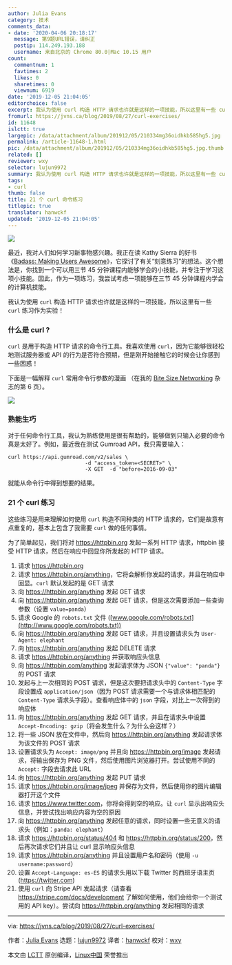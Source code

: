 ```yaml
---
author: Julia Evans
category: 技术
comments_data:
- date: '2020-04-06 20:18:17'
  message: 第9题URL错误，请纠正
  postip: 114.249.193.188
  username: 来自北京的 Chrome 80.0|Mac 10.15 用户
count:
  commentnum: 1
  favtimes: 2
  likes: 0
  sharetimes: 0
  viewnum: 6919
date: '2019-12-05 21:04:05'
editorchoice: false
excerpt: 我认为使用 curl 构造 HTTP 请求也许就是这样的一项技能，所以这里有一些 curl 练习作为实验！
fromurl: https://jvns.ca/blog/2019/08/27/curl-exercises/
id: 11648
islctt: true
largepic: /data/attachment/album/201912/05/210334mg36oidhkb585hg5.jpg
permalink: /article-11648-1.html
pic: /data/attachment/album/201912/05/210334mg36oidhkb585hg5.jpg.thumb.jpg
related: []
reviewer: wxy
selector: lujun9972
summary: 我认为使用 curl 构造 HTTP 请求也许就是这样的一项技能，所以这里有一些 curl 练习作为实验！
tags:
- curl
thumb: false
title: 21 个 curl 命令练习
titlepic: true
translator: hanwckf
updated: '2019-12-05 21:04:05'
---
```


![](/data/attachment/album/201912/05/210334mg36oidhkb585hg5.jpg)


最近，我对人们如何学习新事物感兴趣。我正在读 Kathy Sierra 的好书《[Badass: Making Users Awesome](https://www.amazon.com/Badass-Making-Awesome-Kathy-Sierra/dp/1491919019)》，它探讨了有关“刻意练习”的想法。这个想法是，你找到一个可以用三节 45 分钟课程内能够学会的小技能，并专注于学习这项小技能。因此，作为一项练习，我尝试考虑一项能够在三节 45 分钟课程内学会的计算机技能。


我认为使用 `curl` 构造 HTTP 请求也许就是这样的一项技能，所以这里有一些 `curl` 练习作为实验！


### 什么是 curl ?


`curl` 是用于构造 HTTP 请求的命令行工具。我喜欢使用 `curl`，因为它能够很轻松地测试服务器或 API 的行为是否符合预期，但是刚开始接触它的时候会让你感到一些困惑！


下面是一幅解释 `curl` 常用命令行参数的漫画 （在我的 [Bite Size Networking](https://wizardzines.com/zines/bite-size-networking) 杂志的第 6 页）。


![](/data/attachment/album/201912/05/210411aqpo59rka1kt51gk.jpg)


### 熟能生巧


对于任何命令行工具，我认为熟练使用是很有帮助的，能够做到只输入必要的命令真是太好了。例如，最近我在测试 Gumroad API，我只需要输入：



```
curl https://api.gumroad.com/v2/sales \
                         -d "access_token=<SECRET>" \
                         -X GET  -d "before=2016-09-03"
```

就能从命令行中得到想要的结果。


### 21 个 curl 练习


这些练习是用来理解如何使用 `curl` 构造不同种类的 HTTP 请求的，它们是故意有点重复的，基本上包含了我需要 `curl` 做的任何事情。


为了简单起见，我们将对 <https://httpbin.org> 发起一系列 HTTP 请求，httpbin 接受 HTTP 请求，然后在响应中回显你所发起的 HTTP 请求。


1. 请求 <https://httpbin.org>
2. 请求 <https://httpbin.org/anything>，它将会解析你发起的请求，并且在响应中回显。`curl` 默认发起的是 GET 请求
3. 向 <https://httpbin.org/anything> 发起 GET 请求
4. 向 <https://httpbin.org/anything> 发起 GET 请求，但是这次需要添加一些查询参数（设置 `value=panda`）
5. 请求 Google 的 `robots.txt` 文件 ([www.google.com/robots.txt](http://www.google.com/robots.txt))
6. 向 <https://httpbin.org/anything> 发起 GET 请求，并且设置请求头为 `User-Agent: elephant`
7. 向 <https://httpbin.org/anything> 发起 DELETE 请求
8. 请求 <https://httpbin.org/anything> 并获取响应头信息
9. 向 <https://httpbin.com/anything> 发起请求体为 JSON `{"value": "panda"}` 的 POST 请求
10. 发起与上一次相同的 POST 请求，但是这次要把请求头中的 `Content-Type` 字段设置成 `application/json`（因为 POST 请求需要一个与请求体相匹配的 `Content-Type` 请求头字段）。查看响应体中的 `json` 字段，对比上一次得到的响应体
11. 向 <https://httpbin.org/anything> 发起 GET 请求，并且在请求头中设置 `Accept-Encoding: gzip`（将会发生什么？为什么会这样？）
12. 将一些 JSON 放在文件中，然后向 <https://httpbin.org/anything> 发起请求体为该文件的 POST 请求
13. 设置请求头为 `Accept: image/png` 并且向 <https://httpbin.org/image> 发起请求，将输出保存为 PNG 文件，然后使用图片浏览器打开。尝试使用不同的 `Accept:` 字段去请求此 URL
14. 向 <https://httpbin.org/anything> 发起 PUT 请求
15. 请求 <https://httpbin.org/image/jpeg> 并保存为文件，然后使用你的图片编辑器打开这个文件
16. 请求 <https://www.twitter.com>，你将会得到空的响应。让 `curl` 显示出响应头信息，并尝试找出响应内容为空的原因
17. 向 <https://httpbin.org/anything> 发起任意的请求，同时设置一些无意义的请求头（例如：`panda: elephant`）
18. 请求 <https://httpbin.org/status/404> 和 <https://httpbin.org/status/200>，然后再次请求它们并且让 curl 显示响应头信息
19. 请求 <https://httpbin.org/anything> 并且设置用户名和密码（使用 `-u username:password`）
20. 设置 `Accept-Language: es-ES` 的请求头用以下载 Twitter 的西班牙语主页 (<https://twitter.com>)
21. 使用 `curl` 向 Stripe API 发起请求（请查看 <https://stripe.com/docs/development> 了解如何使用，他们会给你一个测试用的 API key）。尝试向 <https://httpbin.org/anything> 发起相同的请求




---


via: <https://jvns.ca/blog/2019/08/27/curl-exercises/>


作者：[Julia Evans](https://jvns.ca/) 选题：[lujun9972](https://github.com/lujun9972) 译者：[hanwckf](https://github.com/hanwckf) 校对：[wxy](https://github.com/wxy)


本文由 [LCTT](https://github.com/LCTT/TranslateProject) 原创编译，[Linux中国](https://linux.cn/) 荣誉推出